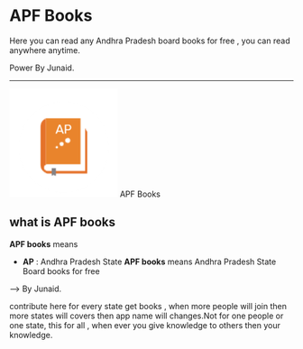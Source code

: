 # APF Books 
Here you can read any Andhra Pradesh board books for free , you can read anywhere anytime.

Power By Junaid.

----------
![App icon](img/favicons/android-chrome-192x192.png)
APF Books

## what is APF books
**APF books** means
- **AP** : Andhra Pradesh State
**APF books** means Andhra Pradesh State Board books for free

--> By Junaid.

contribute here for every state get books , when more people will join then more states will covers then app name will changes.Not for one people or one state, this for all , when ever you give knowledge to others then your knowledge.
